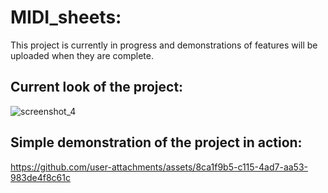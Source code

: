 # MIDI_sheets:
This project is currently in progress and demonstrations of features will be uploaded when they are complete.

## Current look of the project:
![screenshot_4](https://github.com/user-attachments/assets/867ec819-2e11-4af7-bb02-f8e1115d764e)


## Simple demonstration of the project in action:

https://github.com/user-attachments/assets/8ca1f9b5-c115-4ad7-aa53-983de4f8c61c
